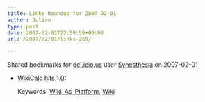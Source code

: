 ```yaml
---
title: Links Roundup for 2007-02-01
author: Julian
type: post
date: 2007-02-01T22:59:59+00:00
url: /2007/02/01/links-269/

---
```

Shared bookmarks for [del.icio.us][1] user  [Synesthesia][2] on 2007-02-01

  * [WikiCalc hits 1.0][3]:
  
       
    Keywords: [Wiki\_As\_Platform][4], [Wiki][5]

 [1]: http://del.icio.us/
 [2]: http://del.icio.us/synesthesia
 [3]: http://danbricklin.com/log/2007_01_25.htm#wikicalc1_0 "http://danbricklin.com/log/2007_01_25.htm#wikicalc1_0"
 [4]: http://del.icio.us/synesthesia/Wiki_As_Platform
 [5]: http://del.icio.us/synesthesia/Wiki